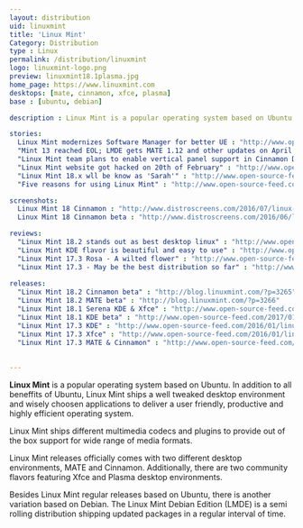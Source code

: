```yaml
---
layout: distribution
uid: linuxmint
title: 'Linux Mint'
Category: Distribution
type : Linux
permalink: /distribution/linuxmint
logo: linuxmint-logo.png
preview: linuxmint18.1plasma.jpg
home_page: https://www.linuxmint.com
desktops: [mate, cinnamon, xfce, plasma]
base : [ubuntu, debian]

description : Linux Mint is a popular operating system based on Ubuntu, offering a modern yet traditional looking user experience. Stories and updates on Linux Mint project.

stories:
  Linux Mint modernizes Software Manager for better UE : "http://www.open-source-feed.com/2017/07/linux-mint-modernizes-software-manager.html"
  "Mint 13 reached EOL; LMDE gets MATE 1.12 and other updates on April 2017" : "http://www.open-source-feed.com/2017/04/mint-13-reached-eol-lmde-gets-mate-118.html"
  "Linux Mint team plans to enable vertical panel support in Cinnamon Desktop" : "http://www.open-source-feed.com/2016/10/linux-mint-team-plans-to-enable.html"
  "Linux Mint website got hacked on 20th of February" : "http://www.open-source-feed.com/2016/02/linux-mint-website-got-hacked-on-20th.html" 
  "Linux Mint 18.x wll be know as 'Sarah'" : "http://www.open-source-feed.com/2016/01/linux-mint-18x-wll-be-know-as-sarah.html"
  "Five reasons for using Linux Mint" : "http://www.open-source-feed.com/2015/11/5-reasons-for-using-liinux-mint.html"

screenshots:
  Linux Mint 18 Cinnamon : "http://www.distroscreens.com/2016/07/linux-mint-18-cinnamon-screenshots.html"
  Linux Mint 18 Cinnamon beta : "http://www.distroscreens.com/2016/06/linux-mint-18-cinnamon-beta-screenshots.html"

reviews:
  "Linux Mint 18.2 stands out as best desktop linux" : "http://www.open-source-feed.com/2017/08/linux-mint-182-stands-out-as-best.html"
  "Linux Mint KDE flavor is beautiful and easy to use" : "http://www.open-source-feed.com/2017/03/linux-mint-kde-flavor-is-beautiful-and.html"
  "Linux Mint 17.3 Rosa - A wilted flower" : "http://www.open-source-feed.com/2016/01/linux-mint-173-rosa-wilted-flower-review.html"
  "Linux Mint 17.3 - May be the best distribution so far" : "http://www.open-source-feed.com/2015/12/linux-mint-173-may-be-best-linux-distro.html"
  
releases:
  "Linux Mint 18.2 Cinnamon beta" : "http://blog.linuxmint.com/?p=3265"
  "Linux Mint 18.2 MATE beta" : "http://blog.linuxmint.com/?p=3266"
  "Linux Mint 18.1 Serena KDE & Xfce" : "http://www.open-source-feed.com/2017/01/linux-mint-181-serena-xfce-kde-editions.html"
  "Linux Mint 18.1 KDE beta" : "http://www.open-source-feed.com/2017/01/linux-mint-181-kde-beta-released.html"
  "Linux Mint 17.3 KDE" : "http://www.open-source-feed.com/2016/01/linux-mint-173-kde-released.html"
  "Linux Mint 17.3 Xfce" : "http://www.open-source-feed.com/2016/01/linux-mint-173-rosa-xfce-released.html"
  "Linux Mint 17.3 MATE & Cinnamon" : "http://www.open-source-feed.com/2015/12/linux-mint-173-rosa-cinnamonmate.html"
  
  
---
```


**Linux Mint** is a popular operating system based on Ubuntu. In addition to all beneffits of Ubuntu,
Linux Mint ships a well tweaked desktop environment and wisely choosen applications to deliver a user
friendly, productive and highly efficient operating system.

Linux Mint ships different multimedia codecs and plugins to provide out of the box support for wide
range of media formats.

Linux Mint releases officially comes with two different desktop environments, MATE and Cinnamon.
Additionally, there are two community flavors featuring Xfce and Plasma desktop environments.

Besides Linux Mint regular releases based on Ubuntu, there is another variation based on Debian. The
Linux Mint Debian Edition (LMDE) is a semi rolling distribution shipping updated packages in a regular
interval of time.
